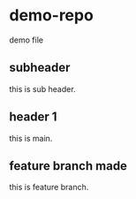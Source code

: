 # demo-repo

demo file
## subheader
this is sub header.

## header 1
this is main.

## feature branch made 
this is feature branch.
